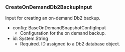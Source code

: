 ### CreateOnDemandDb2BackupInput
Input for creating an on-demand Db2 backup.

- config: BaseOnDemandSnapshotConfigInput
  - Configuration for the on demand backup.
- id: System.String
  - Required. ID assigned to a Db2 database object.
